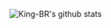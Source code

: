 ![King-BR's github stats](https://github-readme-stats.vercel.app/api?username=King-BR&show_icons=true&count_private=true&theme=tokyonight)
